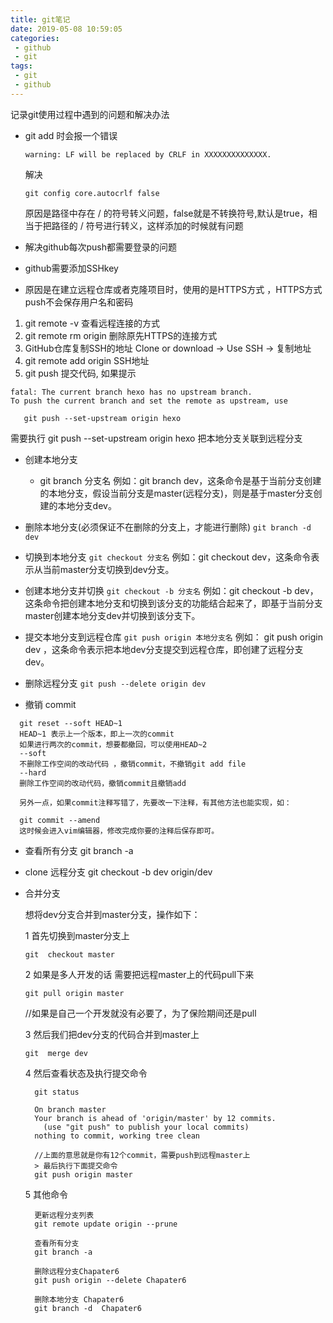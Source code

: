 ```yaml
---
title: git笔记
date: 2019-05-08 10:59:05
categories:
 - github
 - git
tags:
 - git
 - github
---
```


记录git使用过程中遇到的问题和解决办法

<!--more-->

 * git add 时会报一个错误
    ```
    warning: LF will be replaced by CRLF in XXXXXXXXXXXXXX.
    ```
    解决
    ```
    git config core.autocrlf false
    ```
    原因是路径中存在 / 的符号转义问题，false就是不转换符号,默认是true，相当于把路径的 / 符号进行转义，这样添加的时候就有问题

 * 解决github每次push都需要登录的问题
  * github需要添加SSHkey
  * 原因是在建立远程仓库或者克隆项目时，使用的是HTTPS方式 ，HTTPS方式push不会保存用户名和密码
  1. git remote -v  查看远程连接的方式
  2. git remote rm origin 删除原先HTTPS的连接方式
  3. GitHub仓库复制SSH的地址  Clone or download -> Use SSH -> 复制地址
  4. git remote add origin SSH地址
  5. git push 提交代码, 如果提示
  ```
  fatal: The current branch hexo has no upstream branch.
  To push the current branch and set the remote as upstream, use

     git push --set-upstream origin hexo
  ```
  需要执行 git push --set-upstream origin hexo 把本地分支关联到远程分支
 * 创建本地分支
   * git branch 分支名
   例如：git branch dev，这条命令是基于当前分支创建的本地分支，假设当前分支是master(远程分支)，则是基于master分支创建的本地分支dev。

 * 删除本地分支(必须保证不在删除的分支上，才能进行删除)
   ``` git branch -d dev ```

 * 切换到本地分支
   ``` git checkout 分支名 ```
   例如：git checkout dev，这条命令表示从当前master分支切换到dev分支。

 * 创建本地分支并切换
   ``` git checkout -b 分支名 ```
   例如：git checkout -b dev，这条命令把创建本地分支和切换到该分支的功能结合起来了，即基于当前分支master创建本地分支dev并切换到该分支下。

 * 提交本地分支到远程仓库
 ``` git push origin 本地分支名 ```
   例如： git push origin dev ，这条命令表示把本地dev分支提交到远程仓库，即创建了远程分支dev。

 * 删除远程分支
   ``` git push --delete origin dev ```
 * 撤销 commit
  ``` 
    git reset --soft HEAD~1 
    HEAD~1 表示上一个版本，即上一次的commit
    如果进行两次的commit，想要都撤回，可以使用HEAD~2
    --soft
    不删除工作空间的改动代码 ，撤销commit，不撤销git add file
    --hard
    删除工作空间的改动代码，撤销commit且撤销add

    另外一点，如果commit注释写错了，先要改一下注释，有其他方法也能实现，如：

    git commit --amend
    这时候会进入vim编辑器，修改完成你要的注释后保存即可。
  ```
 * 查看所有分支
  git branch -a
 * clone 远程分支
  git checkout -b dev origin/dev
 * 合并分支

    想将dev分支合并到master分支，操作如下：
  
    1  首先切换到master分支上

      ```git  checkout master```

    2  如果是多人开发的话 需要把远程master上的代码pull下来

      ```git pull origin master```
  
    //如果是自己一个开发就没有必要了，为了保险期间还是pull

    3  然后我们把dev分支的代码合并到master上

      ```git  merge dev```

    4  然后查看状态及执行提交命令
    ```
      git status

      On branch master
      Your branch is ahead of 'origin/master' by 12 commits.
        (use "git push" to publish your local commits)
      nothing to commit, working tree clean

      //上面的意思就是你有12个commit，需要push到远程master上 
      > 最后执行下面提交命令
      git push origin master
    ```
    5  其他命令
    ```
      更新远程分支列表
      git remote update origin --prune

      查看所有分支
      git branch -a

      删除远程分支Chapater6
      git push origin --delete Chapater6

      删除本地分支 Chapater6
      git branch -d  Chapater6
    ```